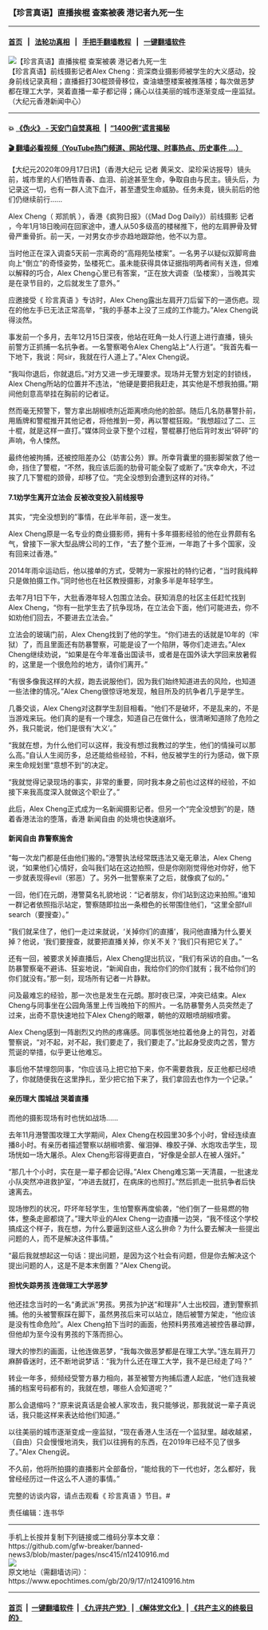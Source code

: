 ### 【珍言真语】直播挨棍 查案被袭 港记者九死一生
------------------------

#### [首页](https://github.com/gfw-breaker/banned-news3/blob/master/README.md) &nbsp;&nbsp;|&nbsp;&nbsp; [法轮功真相](https://github.com/begood0513/basic/blob/master/README.md)  &nbsp;&nbsp;|&nbsp;&nbsp; [手把手翻墙教程](https://github.com/gfw-breaker/guides/wiki)  &nbsp;&nbsp;|&nbsp;&nbsp; [一键翻墙软件](https://github.com/gfw-breaker/nogfw/blob/master/README.md)  



<div><img alt="【珍言真语】直播挨棍 查案被袭 港记者九死一生" class="attachment-djy_600_400 size-djy_600_400 wp-post-image" src="https://i.epochtimes.com/assets/uploads/2020/09/b4f94ad11c4885a59aee86ba8f369275-600x400.jpg"/>
<div class="caption">
 【珍言真语】前线摄影记者Alex Cheng：资深商业摄影师被学生的大义感动，投身前线记录真相；直播捱打30棍颈骨移位，查油塘堕楼案被推落楼；每次做恶梦都在理工大学，哭着直播一辈子都记得；痛心以往美丽的城市逐渐变成一座监狱。（大纪元香港新闻中心）
</div></div><hr/>

#### 💥 [《伪火》 - 天安门自焚真相 ](http://158.247.195.190:10000/videos/blog/weihuo.html)&nbsp; |&nbsp; [“1400例”谎言揭秘  ](http://158.247.195.190:10000/videos/blog/jiexi1400.html)

#### [ 🎬  翻墙必看视频（YouTube热门频道、网站代理、时事热点、历史事件 ...）](https://github.com/gfw-breaker/links/blob/master/banned.md)

<div><p>
 【大纪元2020年09月17日讯】（香港大纪元
 <ok href="https://www.epochtimes.com/gb/tag/%E8%AE%B0%E8%80%85.html">
  记者
 </ok>
 黄采文、梁珍采访报导）镜头前，城市里的人们牺牲青春、血泪、前途甚至生命，争取自由与民主。镜头后，为记录这一切，也有一群人流下血汗，甚至遭受生命威胁。任务未竟，镜头前后的他们仍继续前行……
</p>
<p>
 Alex Cheng（
 <ok href="https://www.epochtimes.com/gb/tag/%E9%83%91%E5%87%AF%E5%B8%86.html">
  郑凯帆
 </ok>
 ），香港《疯狗日报》（《Mad Dog Daily》）前线摄影
 <ok href="https://www.epochtimes.com/gb/tag/%E8%AE%B0%E8%80%85.html">
  记者
 </ok>
 ，今年1月18日晚间在回家途中，遭人从50多级高的楼梯推下，他的左肩胛骨及臂骨严重骨折。前一天，一对男女亦步亦趋地跟踪他，他不以为意。
</p>
<p>
 当时他正在深入调查5天前一宗离奇的“高翔苑坠楼案”。一名男子以疑似双脚弯曲向上“倒立”的奇怪姿势，坠楼死亡。虽未能获得具体证据指明两者间有关连，但难以解释的巧合，Alex Cheng心里已有答案，“正在放大调查（坠楼案），当晚其实是在录节目的，之后就发生了意外。”
</p>
<p>
 应邀接受《
 <ok href="https://www.epochtimes.com/gb/tag/%E7%8F%8D%E8%A8%80%E7%9C%9F%E8%AF%AD.html">
  珍言真语
 </ok>
 》专访时，Alex Cheng露出左肩开刀后留下的一道伤疤。现在的他左手已无法正常高举，“我的手基本上没了三成的工作能力。”Alex Cheng说得淡然。
</p>
<p>
 事发前一个多月，去年12月15日深夜，他站在旺角一处人行道上进行直播，镜头前警方正抓捕一名抗争者。一名警察喝令Alex Cheng站上“人行道”。“我首先看一下地下，我说：阿sir，我就在行人道上了。”Alex Cheng说。
</p>
<p>
 “我叫你退后，你就退后。”对方又进一步无理要求。现场并无警方划定的封锁线，Alex Cheng所站的位置并不违法，“他硬是要把我赶走，其实他是不想我拍摄。”期间他刻意高举挂在胸前的记者证。
</p>
<p>
 然而毫无预警下，警方拿出胡椒喷剂近距离喷向他的脸部。随后几名防暴警扑前，用盾牌和警棍推开其他记者，将他推到一旁，再以警棍狂殴。“我想超过了二、三十棍，就是这样一直打。”媒体同业录下整个过程，警棍暴打他后背时发出“砰砰”的声响，令人悚然。
</p>
<p>
 最终他被拘捕，还被控阻差办公（妨害公务）罪。所幸背囊里的摄影脚架救了他一命，挡住了警棍，“不然，我应该后面的肋骨可能全裂了或断了。”庆幸命大，不过挨了几下警棍的颈骨，却移了位。“完全没想到会遭到这样的对待。”
</p>
<h4>
 7.1劝学生离开立法会 反被改变投入前线报导
</h4>
<p>
 其实，“完全没想到的”事情，在此半年前，逐一发生。
</p>
<p>
 Alex Cheng原是一名专业的商业摄影师，拥有十多年摄影经验的他在业界颇有名气，曾接下一家大型品牌公司的工作，“去了整个亚洲，一年跑了十多个国家，没有回来过香港。”
</p>
<p>
 2014年雨伞运动后，他以接单的方式，受聘为一家报社的特约记者，“当时我纯粹只是做拍摄工作。”同时他也在社区教授摄影，对象多半是年轻学生。
</p>
<p>
 去年7月1日下午，大批香港年轻人包围立法会。获知消息的社区主任赶忙找到Alex Cheng，“你有一批学生去了抗争现场，在立法会下面，他们可能进去，你不如劝他们回去，不要进去立法会。”
</p>
<p>
 立法会的玻璃门前，Alex Cheng找到了他的学生。“你们进去的话就是10年的（牢狱）了，而且里面还有防暴警察，可能是设了一个陷阱，等你们走进去。”Alex Cheng继续劝说，“如果是在今年准备出国读书，或者是在国外读大学回来放暑假的，这里是一个很危险的地方，请你们离开。”
</p>
<p>
 “有很多像我这样的大叔，跑去说服他们，因为我们始终知道进去的风险，也知道一些法律的情况。”Alex Cheng很惊讶地发现，触目所及的抗争者几乎是学生。
</p>
<p>
 几番交谈，Alex Cheng对这群学生刮目相看。“他们不是破坏，不是乱来的，不是当游戏来玩。他们真的是有一个理念，知道自己在做什么，很清晰知道除了危险之外，我只能说，他们是很有‘大义’。”
</p>
<p>
 “我就在想，为什么他们可以这样，我没有想过我教过的学生，他们的情操可以那么高。”自认人生阅历多，总还能给些经验，不料，他反被学生的行为感动，做下原来生命规划里“意想不到”的决定。
</p>
<p>
 “我就觉得记录现场的事实，非常的重要，同时我本身之前也过这样的经验，不如接下来我高度深入就做这个职业了。”
</p>
<p>
 此后，Alex Cheng正式成为一名新闻摄影记者。但另一个“完全没想到”的是，随着香港法治的堕落，香港
 <ok href="https://www.epochtimes.com/gb/tag/%E6%96%B0%E9%97%BB%E8%87%AA%E7%94%B1.html">
  新闻自由
 </ok>
 的处境也快速崩坏。
</p>
<h4>
 <ok href="https://www.epochtimes.com/gb/tag/%E6%96%B0%E9%97%BB%E8%87%AA%E7%94%B1.html">
  新闻自由
 </ok>
 靠警察施舍
</h4>
<p>
 “每一次龙门都是任由他们搬的。”港警执法经常既违法又毫无章法，Alex Cheng说，“如果他们心情好，会叫我们站在这边拍照，但是你刚刚觉得他对你好，他下一步就表现得evil（邪恶）了。另外一批警察来了之后，就像疯了似的。”
</p>
<p>
 一回，他们在元朗，港警莫名礼貌地说：“记者朋友，你们站到这边来拍照。”谁知一群记者依照指示站定，警察随即拉出一条橙色的长带围住他们，“这里全部full search（要搜查）。”
</p>
<p>
 “我们就呆住了，他们一走过来就说，‘关掉你们的直播’，我问他直播为什么要关掉？他说，‘我们要搜查，就要把直播关掉，你关不关？’我们只有把它关了。”
</p>
<p>
 还有一回，被要求关掉直播后，Alex Cheng提出抗议，“我们有采访的自由。”一名防暴警察毫不避讳、狂妄地说，“新闻自由，我给你们的你们就有；我不给你们的你们就没有。”那一刻，现场所有记者一片静默。
</p>
<p>
 问及最难忘的经验，那一次也是发生在元朗。那时夜已深，冲突已结束。Alex Cheng与同事坐在公园角落里上传当晚拍下的照片。一名防暴警务人员突然走了过来，出奇不意快速地拉下Alex Cheng的眼罩，朝他的双眼喷胡椒喷雾。
</p>
<p>
 Alex Cheng感到一阵剧烈又灼热的疼痛感。同事慌张地拉着他身上的背包，对着警察说，“对不起，对不起，我们要走了，我们要走了。”比起身受皮肉之苦，警方荒诞的举措，似乎更让他难忘。
</p>
<p>
 事后他不禁埋怨同事，“你应该马上把它拍下来，你不需要救我，反正他都已经喷了，你就随便我在这里挣扎，至少把它拍下来了，我们拿回去也作为一个记录。”
</p>
<h4>
 亲历理大
 <b>
  围城战
 </b>
 哭着直播
</h4>
<p>
 而他的摄影现场有时也恍如战场……
</p>
<p>
 去年11月港警围攻理工大学期间，Alex Cheng在校园里30多个小时，曾经连续直播8小时。有亲历者描述警察以胡椒喷雾、催泪弹、橡胶子弹、水炮攻击学生，现场恍如一场大屠杀。Alex Cheng形容得更直白，“好像是全部人在被人强奸。”
</p>
<p>
 “那几十个小时，实在是一辈子都会记得。”Alex Cheng难忘第一天清晨，一批速龙小队突然冲进救护室，“冲进去就打，在病床的也照打。”然后抓走一批抗争者后快速离去。
</p>
<p>
 现场惨烈的状况，吓坏年轻学生，生怕警察再度偷袭，“他们倒了一些易燃的物体，整条走廊都烧了。”理大毕业的Alex Cheng一边直播一边哭，“我不怪这个学校搞成这个样子，我在想，为什么要逼到这些人这么拚命？为什么要去解决一些提出问题的人，而不是解决这件事情。”
</p>
<p>
 “最后我就想起这一句话：提出问题，是因为这个社会有问题，但是你去解决这个提出问题的人，这是不是本末倒置？”Alex Cheng说。
</p>
<h4>
 担忧失踪男孩 连做理工大学恶梦
</h4>
<p>
 他还挂念当时的一名“勇武派”男孩。男孩为护送“和理非”人士出校园，遭到警察抓捕。他的头被警察踩在脚下，虽然男孩后来可以站立，随后被警方架走，“他应该是没有性命危险”。Alex Cheng拍下当时的画面，他预料男孩难逃被控告暴动罪，但他却为至今没有男孩的下落而担心。
</p>
<p>
 理大的惨烈的画面，让他连做恶梦，“我每次做恶梦都是在理工大学。”连左肩开刀麻醉昏迷时，还不断地说梦话：“我为什么还在理工大学，我不是已经走了吗？”
</p>
<p>
 转业一年多，频频经受警方暴力相向，甚至被警方拘捕后遭人起底，“他们连我被捕的档案号码都有的，我就在想，哪些人会知道呢？”
</p>
<p>
 那么会退缩吗？“原来说真话是会被人家攻击，我只能够说，那我就说一辈子真说话，我只能这样来表达给他们知道。”
</p>
<p>
 以往美丽的城市逐渐变成一座监狱，“现在香港人生活在一个监狱里。越收越紧，（自由）只会慢慢地消失，我们以往拥有的东西，在2019年已经不见了很多了。”Alex Cheng说。
</p>
<p>
 不久前，他将所拍摄的直播影片全部备份，“能给我的下一代也好，怎么都好，我曾经经历过一件这么不人道的事情。”
</p>
<p>
 完整的访谈内容，请点击观看《
 <ok href="https://www.epochtimes.com/gb/tag/%E7%8F%8D%E8%A8%80%E7%9C%9F%E8%AF%AD.html">
  珍言真语
 </ok>
 》节目。#
</p>
<p>
</p>
<p>
 责任编辑：连书华
</p>
</div>
<hr/>
手机上长按并复制下列链接或二维码分享本文章：<br/>
https://github.com/gfw-breaker/banned-news3/blob/master/pages/nsc415/n12410916.md <br/>
<a href='https://github.com/gfw-breaker/banned-news3/blob/master/pages/nsc415/n12410916.md'><img src='https://github.com/gfw-breaker/banned-news3/blob/master/pages/nsc415/n12410916.md.png'/></a> <br/>
原文地址（需翻墙访问）：https://www.epochtimes.com/gb/20/9/17/n12410916.htm


------------------------
#### [首页](https://github.com/gfw-breaker/banned-news3/blob/master/README.md) &nbsp;|&nbsp; [一键翻墙软件](https://github.com/gfw-breaker/nogfw/blob/master/README.md) &nbsp;| [《九评共产党》](https://github.com/gfw-breaker/9ping.md/blob/master/README.md#九评之一评共产党是什么) | [《解体党文化》](https://github.com/gfw-breaker/jtdwh.md/blob/master/README.md) | [《共产主义的终极目的》](https://github.com/gfw-breaker/gczydzjmd.md/blob/master/README.md)


<img src='http://gfw-breaker.win/banned-news3/pages/nsc415/n12410916.md' width='0px' height='0px'/>